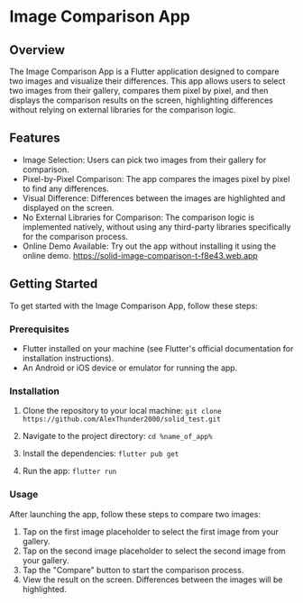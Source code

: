 # Image Comparison App 

## Overview

The Image Comparison App is a Flutter application designed to compare two images and visualize their differences. This app allows users to select two images from their gallery, compares them pixel by pixel, and then displays the comparison results on the screen, highlighting differences without relying on external libraries for the comparison logic.

## Features

* Image Selection: Users can pick two images from their gallery for comparison.
* Pixel-by-Pixel Comparison: The app compares the images pixel by pixel to find any differences.
* Visual Difference: Differences between the images are highlighted and displayed on the screen.
* No External Libraries for Comparison: The comparison logic is implemented natively, without using any third-party libraries specifically for the comparison process.
* Online Demo Available: Try out the app without installing it using the online demo.
 https://solid-image-comparison-t-f8e43.web.app

## Getting Started
To get started with the Image Comparison App, follow these steps:

### Prerequisites

* Flutter installed on your machine (see Flutter's official documentation for installation instructions).
* An Android or iOS device or emulator for running the app.

### Installation
1. Clone the repository to your local machine:
`git clone https://github.com/AlexThunder2000/solid_test.git`

2. Navigate to the project directory:
`cd %name_of_app%`

3. Install the dependencies:
`flutter pub get`

4. Run the app:
`flutter run`

### Usage

After launching the app, follow these steps to compare two images:

1. Tap on the first image placeholder to select the first image from your gallery.
2. Tap on the second image placeholder to select the second image from your gallery.
3. Tap the "Compare" button to start the comparison process.
4. View the result on the screen. Differences between the images will be highlighted.
